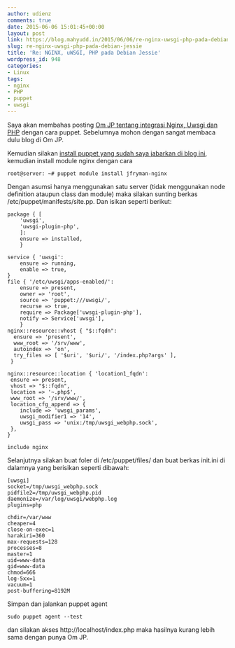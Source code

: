 ```yaml
---
author: udienz
comments: true
date: 2015-06-06 15:01:45+00:00
layout: post
link: https://blog.mahyudd.in/2015/06/06/re-nginx-uwsgi-php-pada-debian-jessie.html
slug: re-nginx-uwsgi-php-pada-debian-jessie
title: 'Re: NGINX, uWSGI, PHP pada Debian Jessie'
wordpress_id: 948
categories:
- Linux
tags:
- nginx
- PHP
- puppet
- uwsgi
---
```


Saya akan membahas posting [Om JP tentang integrasi Nginx, Uwsgi dan PHP](https://staff.blog.ui.ac.id/jp/2015/06/05/nginx-uwsgi-php-pada-debian-jessie/) dengan cara puppet. Sebelumnya mohon dengan sangat membaca dulu blog di Om JP.

Kemudian silakan [install puppet yang sudah saya jabarkan di blog ini](https://blog.mahyudd.in/2015/05/30/install-puppet-di-debian.html), kemudian install module nginx dengan cara


    
    root@server: ~# puppet module install jfryman-nginx



Dengan asumsi hanya menggunakan satu server (tidak menggunakan node definition ataupun class dan module) maka silakan sunting berkas /etc/puppet/manifests/site.pp. Dan isikan seperti berikut:


    
    package { [
        'uwsgi',
        'uwsgi-plugin-php',
        ]:
        ensure => installed,
        }
    
    service { 'uwsgi':
        ensure => running,
        enable => true,
    }
    file { '/etc/uwsgi/apps-enabled/':
        ensure => present,
        owner => 'root',
        source => 'puppet:///uwsgi/',
        recurse => true,
        require => Package['uwsgi-plugin-php'],
        notify => Service['uwsgi'],
        }
    nginx::resource::vhost { "$::fqdn":
      ensure => 'present',
      www_root => '/srv/www',
      autoindex => 'on',
      try_files => [ '$uri', '$uri/', '/index.php?args' ],
     }
    
    nginx::resource::location { 'location1_fqdn':
     ensure => present,
     vhost => "$::fqdn",
     location => '~.php$',
     www_root => '/srv/www/',
     location_cfg_append => {
        include => 'uwsgi_params',
        uwsgi_modifier1 => '14',
        uwsgi_pass => 'unix:/tmp/uwsgi_webphp.sock',
     },
    }
    
    include nginx
    



Selanjutnya silakan buat foler di /etc/puppet/files/ dan buat berkas init.ini di dalamnya yang berisikan seperti dibawah:


    
    [uwsgi]
    socket=/tmp/uwsgi_webphp.sock
    pidfile2=/tmp/uwsgi_webphp.pid
    daemonize=/var/log/uwsgi/webphp.log
    plugins=php
    
    chdir=/var/www
    cheaper=4
    close-on-exec=1
    harakiri=360
    max-requests=128
    processes=8
    master=1
    uid=www-data
    gid=www-data
    chmod=666
    log-5xx=1
    vacuum=1
    post-buffering=8192M



Simpan dan jalankan puppet agent


    
    sudo puppet agent --test



dan silakan akses http://localhost/index.php maka hasilnya kurang lebih sama dengan punya Om JP.
